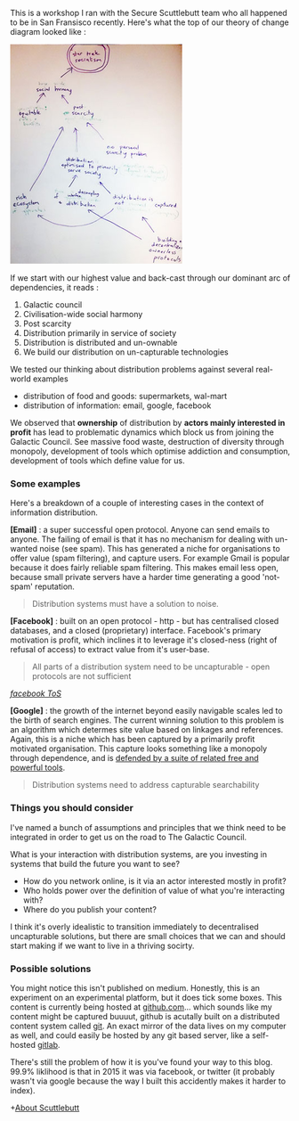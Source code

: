 This is a workshop I ran with the Secure Scuttlebutt team who all happened to be in San Fransisco recently. Here's what the top of our theory of change diagram looked like :

![](../images/TOS_2.jpg)

If we start with our highest value and back-cast through our dominant arc of dependencies, it reads :

1. Galactic council
2. Civilisation-wide social harmony
3. Post scarcity
4. Distribution primarily in service of society 
5. Distribution is distributed and un-ownable
6. We build our distribution on un-capturable technologies

We tested our thinking about distribution problems against several real-world examples

- distribution of food and goods: supermarkets, wal-mart
- distribution of information: email, google, facebook

We observed that **ownership** of distribution by **actors mainly interested in profit** has lead to problematic dynamics which block us from joining the Galactic Council. 
See massive food waste, destruction of diversity through monopoly, development of tools which optimise addiction and consumption, development of tools which define value for us.

### Some examples

Here's a breakdown of a couple of interesting cases in the context of information distribution.

**[Email]** : a super successful open protocol. Anyone can send emails to anyone. The failing of email is that it has no mechanism for dealing with un-wanted noise (see spam).
This has generated a niche for organisations to offer value (spam filtering), and capture users. 
For example Gmail is popular because it does fairly reliable spam filtering. This makes email less open, because small private servers have a harder time generating a good 'not-spam' reputation.

> Distribution systems must have a solution to noise.

**[Facebook]** : built on an open protocol - http - but has centralised closed databases, and a closed (proprietary) interface.
Facebook's primary motivation is profit, which inclines it to leverage it's closed-ness (right of refusal of access) to extract value from it's user-base. 

> All parts of a distribution system need to be uncapturable - open protocols are not sufficient

_[facebook ToS](https://www.facebook.com/terms.php)_

**[Google]** : the growth of the internet beyond easily navigable scales led to the birth of search engines. 
The current winning solution to this problem is an algorithm which determes site value based on linkages and references. 
Again, this is a niche which has been captured by a primarily profit motivated organisation. 
This capture looks something like a monopoly through dependence, and is [defended by a suite of related free and powerful tools](http://techcrunch.com/2011/03/25/search-googles-castle-moat/).

> Distribution systems need to address capturable searchability


### Things you should consider 

I've named a bunch of assumptions and principles that we think need to be integrated in order to get us on the road to The Galactic Council.

What is your interaction with distribution systems, are you investing in systems that build the future you want to see?

- How do you network online, is it via an actor interested mostly in profit?
- Who holds power over the definition of value of what you're interacting with?
- Where do you publish your content?

I think it's overly idealistic to transition immediately to decentralised uncapturable solutions, but there are small choices that we can and should start making if we want to live in a thriving socirty.

### Possible solutions

You might notice this isn't published on medium. Honestly, this is an experiment on an experimental platform, but it does tick some boxes.
This content is currently being hosted at [github.com](https://github.com/mixmix/blogposts/blob/master/uncapturable_distribution.md)... which sounds like my content might be captured buuuut, github is acutally built on a distributed content system called [git](https://git-scm.com/). 
An exact mirror of the data lives on my computer as well, and could easily be hosted by any git based server, like a self-hosted [gitlab](https://about.gitlab.com/).

There's still the problem of how it is you've found your way to this blog. 
99.9% liklihood is that in 2015 it was via facebook, or twitter (it probably wasn't via google because the way I built this accidently makes it harder to index).

+[About Scuttlebutt](./_about_scuttlebutt.md)

